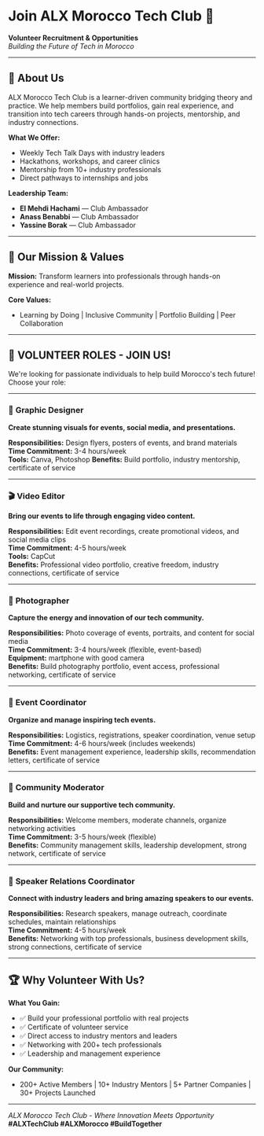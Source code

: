 # Join ALX Morocco Tech Club 🚀

**Volunteer Recruitment & Opportunities**  
_Building the Future of Tech in Morocco_

---

## 🌟 About Us

ALX Morocco Tech Club is a learner-driven community bridging theory and practice. We help members build portfolios, gain real experience, and transition into tech careers through hands-on projects, mentorship, and industry connections.

**What We Offer:**

- Weekly Tech Talk Days with industry leaders
- Hackathons, workshops, and career clinics
- Mentorship from 10+ industry professionals
- Direct pathways to internships and jobs

**Leadership Team:**

- **El Mehdi Hachami** — Club Ambassador
- **Anass Benabbi** — Club Ambassador
- **Yassine Borak** — Club Ambassador

---

## 🎯 Our Mission & Values

**Mission:** Transform learners into professionals through hands-on experience and real-world projects.

**Core Values:**

- Learning by Doing | Inclusive Community | Portfolio Building | Peer Collaboration

---

## 🌟 VOLUNTEER ROLES - JOIN US!

We're looking for passionate individuals to help build Morocco's tech future! Choose your role:

---

### 🎨 **Graphic Designer**

**Create stunning visuals for events, social media, and presentations.**

**Responsibilities:** Design flyers, posters of events, and brand materials  
**Time Commitment:** 3-4 hours/week  
**Tools:** Canva, Photoshop
**Benefits:** Build portfolio, industry mentorship, certificate of service

---

### 🎬 **Video Editor**

**Bring our events to life through engaging video content.**

**Responsibilities:** Edit event recordings, create promotional videos, and social media clips  
**Time Commitment:** 4-5 hours/week  
**Tools:** CapCut  
**Benefits:** Professional video portfolio, creative freedom, industry connections, certificate of service

---

### 📸 **Photographer**

**Capture the energy and innovation of our tech community.**

**Responsibilities:** Photo coverage of events, portraits, and content for social media  
**Time Commitment:** 3-4 hours/week (flexible, event-based)  
**Equipment:** martphone with good camera  
**Benefits:** Build photography portfolio, event access, professional networking, certificate of service

---

### 🎯 **Event Coordinator**

**Organize and manage inspiring tech events.**

**Responsibilities:** Logistics, registrations, speaker coordination, venue setup  
**Time Commitment:** 4-6 hours/week (includes weekends)  
**Benefits:** Event management experience, leadership skills, recommendation letters, certificate of service

---

### 💬 **Community Moderator**

**Build and nurture our supportive tech community.**

**Responsibilities:** Welcome members, moderate channels, organize networking activities  
**Time Commitment:** 3-5 hours/week (flexible)  
**Benefits:** Community management skills, leadership development, strong network, certificate of service

---

### 🎤 **Speaker Relations Coordinator**

**Connect with industry leaders and bring amazing speakers to our events.**

**Responsibilities:** Research speakers, manage outreach, coordinate schedules, maintain relationships  
**Time Commitment:** 4-5 hours/week  
**Benefits:** Networking with top professionals, business development skills, strong connections, certificate of service

---

## 🏆 Why Volunteer With Us?

**What You Gain:**

- ✅ Build your professional portfolio with real projects
- ✅ Certificate of volunteer service
- ✅ Direct access to industry mentors and leaders
- ✅ Networking with 200+ tech professionals
- ✅ Leadership and management experience

**Our Community:**

- 200+ Active Members | 10+ Industry Mentors | 5+ Partner Companies | 30+ Projects Launched

---

_ALX Morocco Tech Club - Where Innovation Meets Opportunity_  
**#ALXTechClub #ALXMorocco #BuildTogether**
